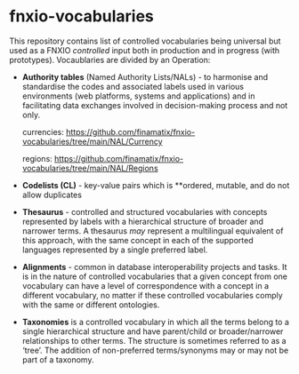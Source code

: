# fnxio-vocabularies
This repository contains list of controlled vocabularies being universal but used as a FNXIO *controlled* input both in production and in progress (with prototypes).
Vocaublaries are divided by an Operation:

- **Authority tables** (Named Authority Lists/NALs) - to harmonise and standardise the codes and associated labels used in various environments (web platforms, systems and applications) and in facilitating data exchanges involved in decision-making process and not only.

  currencies:   https://github.com/finamatix/fnxio-vocabularies/tree/main/NAL/Currency
  
  regions: https://github.com/finamatix/fnxio-vocabularies/tree/main/NAL/Regions
  
- **Codelists (CL)** - key-value pairs which is **ordered, mutable, and do not allow duplicates
  
- **Thesaurus** - controlled and structured vocabularies with concepts represented by labels with a hierarchical structure of broader and narrower terms. A thesaurus *may* represent a multilingual equivalent of this approach, with the same concept in each of the supported languages represented by a single preferred label.
  
- **Alignments** - common in database interoperability projects and tasks. It is in the nature of controlled vocabularies that a given concept from one vocabulary can have a level of correspondence with a concept in a different vocabulary, no matter if these controlled vocabularies comply with the same or different ontologies.
  
- **Taxonomies** is a controlled vocabulary in which all the terms belong to a single hierarchical structure and have parent/child or broader/narrower relationships to other terms. The structure is sometimes referred to as a ‘tree’. The addition of non-preferred terms/synonyms may or may not be part of a taxonomy.
